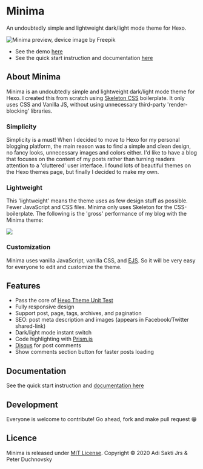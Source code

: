 # Minima
An undoubtedly simple and lightweight dark/light mode theme for Hexo.

![Minima preview, device image by Freepik](https://adisaktijrs.github.io/2020/10/11/Hexo-Minima-Theme-v1-0-Officially-Released/minima.jpg)

- See the demo [here](https://adisaktijrs.github.io/minima)
- See the quick start instruction and documentation [here](https://adisaktijrs.github.io/2020/10/11/Hexo-Minima-Theme-v1-0-Officially-Released/)

## About Minima
Minima is an undoubtedly simple and lightweight dark/light mode theme for Hexo. I created this from scratch using [Skeleton CSS](http://getskeleton.com/) boilerplate. It only uses CSS and Vanilla JS, without using unnecessary third-party 'render-blocking' libraries.

### Simplicity
Simplicity is a must! When I decided to move to Hexo for my personal blogging platform, the main reason was to find a simple and clean design, no fancy looks, unnecessary images and colors either. I'd like to have a blog that focuses on the content of my posts rather than turning readers attention to a 'cluttered' user interface. I found lots of beautiful themes on the Hexo themes page, but finally I decided to make my own.

### Lightweight
This 'lightweight' means the theme uses as few design stuff as possible. Fewer JavaScript and CSS files. Minima only uses Skeleton for the CSS-boilerplate. The following is the 'gross' performance of my blog with the Minima theme:

![](https://adisaktijrs.github.io/2020/10/11/Hexo-Minima-Theme-v1-0-Officially-Released/Screenshot.png)

### Customization
Minima uses vanilla JavaScript, vanilla CSS, and [EJS](https://ejs.co/). So it will be very easy for everyone to edit and customize the theme.

## Features
- Pass the core of [Hexo Theme Unit Test](https://github.com/hexojs/hexo-theme-unit-test)
- Fully responsive design
- Support post, page, tags, archives, and pagination
- SEO: post meta description and images (appears in Facebook/Twitter shared-link)
- Dark/light mode instant switch
- Code highlighting with [Prism.js](https://prismjs.com/)
- [Disqus](https://disqus.com/) for post comments
- Show comments section button for faster posts loading

## Documentation
See the quick start instruction and [documentation here](https://adisaktijrs.github.io/2020/10/11/Hexo-Minima-Theme-v1-0-Officially-Released/#Documentation)

## Development
Everyone is welcome to contribute! Go ahead, fork and make pull request 😁

## Licence
Minima is released under [MIT License](https://github.com/adisaktijrs/hexo-theme-minima/blob/master/LICENSE). Copyright © 2020 Adi Sakti Jrs & Peter Duchnovsky
